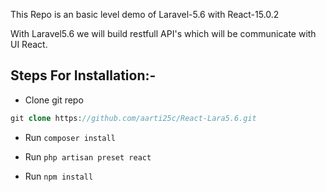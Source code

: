 
This Repo is an basic level demo of Laravel-5.6 with React-15.0.2

With Laravel5.6 we will build restfull API's which will be communicate with UI React.

## Steps For Installation:-
- Clone git repo
```PHP
git clone https://github.com/aarti25c/React-Lara5.6.git
```

- Run `composer install`

- Run `php artisan preset react`

- Run `npm install`

